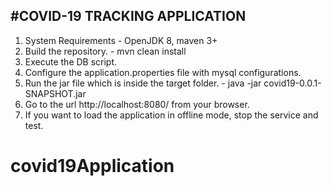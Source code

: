 #COVID-19 TRACKING APPLICATION
----------------------------------------------------------

1. System Requirements - OpenJDK 8, maven 3+
2. Build the repository. - mvn clean install
3. Execute the DB script.
4. Configure the application.properties file with mysql configurations.
5. Run the jar file which is inside the target folder. - java -jar covid19-0.0.1-SNAPSHOT.jar
6. Go to the url http://localhost:8080/ from your browser.
7. If you want to load the application in offline mode, stop the service and test.


# covid19Application
